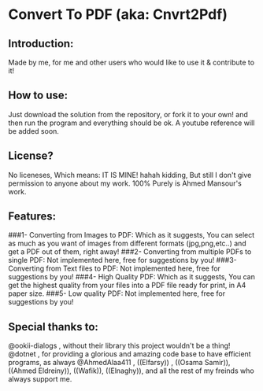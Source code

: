 # Convert To PDF  (aka: Cnvrt2Pdf)
## Introduction:
Made by me, for me and other users who would like to use it & contribute to it!
## How to use:
Just download the solution from the repository, or fork it to your own! and then run the program and everything should be ok.
A youtube reference will be added soon.
## License?
No liceneses, Which means: IT IS MINE! hahah kidding, But still I don't give permission to anyone about my work. 100% Purely is Ahmed Mansour's work.
## Features:
###1- Converting from Images to PDF:
Which as it suggests, You can select as much as you want of images from different formats (jpg,png,etc..) and get a PDF out of them, right away!
###2- Converting from multiple PDFs to single PDF:
Not implemented here, free for suggestions by you!
###3- Converting from Text files to PDF:
Not implemented here, free for suggestions by you!
###4- High Quality PDF:
Which as it suggests, You can get the highest quality from your files into a PDF file ready for print, in A4 paper size.
###5- Low quality PDF:
Not implemented here, free for suggestions by you!
## Special thanks to:
@ookii-dialogs , without their library this project wouldn't be a thing!
@dotnet , for providing a glorious and amazing code base to have efficient programs, as always
@AhmedAlaa411 , ((Elfarsy)) , ((Osama Samir)), ((Ahmed Eldreiny)), ((Wafik)), ((Elnaghy)), and all the rest of my freinds who always support me.
